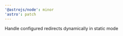 ```yaml
---
'@astrojs/node': minor
'astro': patch
---
```


Handle configured redirects dynamically in static mode
